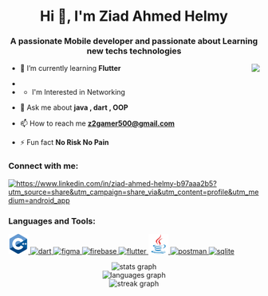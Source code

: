 <h1 align="center">Hi 👋, I'm Ziad Ahmed Helmy</h1>
<h3 align="center">A passionate Mobile developer and passionate about Learning new techs technologies</h3>

<img align="right" height="150" src="https://www.icegif.com/wp-content/uploads/2024/04/berserk-icegif-9.gif"  />

- 🌱 I’m currently learning **Flutter**
- 
- *   I'm Interested in Networking
  
- 💬 Ask me about **java , dart , OOP**

- 📫 How to reach me **z2gamer500@gmail.com**

- ⚡ Fun fact **No Risk No Pain**

<h3 align="left">Connect with me:</h3>
<p align="left">
<a href="https://www.linkedin.com/in/ziad-ahmed-helmy-b97aaa2b5?utm_source=share&utm_campaign=share_via&utm_content=profile&utm_medium=android_app" target="blank"><img align="center" src="https://raw.githubusercontent.com/rahuldkjain/github-profile-readme-generator/master/src/images/icons/Social/linked-in-alt.svg" alt="https://www.linkedin.com/in/ziad-ahmed-helmy-b97aaa2b5?utm_source=share&utm_campaign=share_via&utm_content=profile&utm_medium=android_app" height="30" width="40" /></a>
</p>

<h3 align="left">Languages and Tools:</h3>
<p align="left"> <a href="https://www.w3schools.com/cpp/" target="_blank" rel="noreferrer"> <img src="https://raw.githubusercontent.com/devicons/devicon/master/icons/cplusplus/cplusplus-original.svg" alt="cplusplus" width="40" height="40"/> </a> <a href="https://dart.dev" target="_blank" rel="noreferrer"> <img src="https://www.vectorlogo.zone/logos/dartlang/dartlang-icon.svg" alt="dart" width="40" height="40"/> </a> <a href="https://www.figma.com/" target="_blank" rel="noreferrer"> <img src="https://www.vectorlogo.zone/logos/figma/figma-icon.svg" alt="figma" width="40" height="40"/> </a> <a href="https://firebase.google.com/" target="_blank" rel="noreferrer"> <img src="https://www.vectorlogo.zone/logos/firebase/firebase-icon.svg" alt="firebase" width="40" height="40"/> </a> <a href="https://flutter.dev" target="_blank" rel="noreferrer"> <img src="https://www.vectorlogo.zone/logos/flutterio/flutterio-icon.svg" alt="flutter" width="40" height="40"/> </a> <a href="https://www.java.com" target="_blank" rel="noreferrer"> <img src="https://raw.githubusercontent.com/devicons/devicon/master/icons/java/java-original.svg" alt="java" width="40" height="40"/> </a> <a href="https://postman.com" target="_blank" rel="noreferrer"> <img src="https://www.vectorlogo.zone/logos/getpostman/getpostman-icon.svg" alt="postman" width="40" height="40"/> </a> <a href="https://www.sqlite.org/" target="_blank" rel="noreferrer"> <img src="https://www.vectorlogo.zone/logos/sqlite/sqlite-icon.svg" alt="sqlite" width="40" height="40"/> </a> </p>

<div align="center">
  <img src="https://github-readme-stats.vercel.app/api?username=ZiadAhmedH&hide_title=false&hide_rank=false&show_icons=true&include_all_commits=true&count_private=true&disable_animations=false&theme=dark&locale=en&hide_border=false" height="148" alt="stats graph" /> <br>
  <img src="https://github-readme-stats.vercel.app/api/top-langs?username=ZiadAhmedH&locale=en&hide_title=false&layout=compact&card_width=320&langs_count=4&theme=dark&hide_border=true" height="130" alt="languages graph" /> <br>
  <img src="https://streak-stats.demolab.com?user=ZiadAhmedH&locale=en&mode=daily&theme=dark&hide_border=false&border_radius=5" height="150" alt="streak graph"  />
</div>





